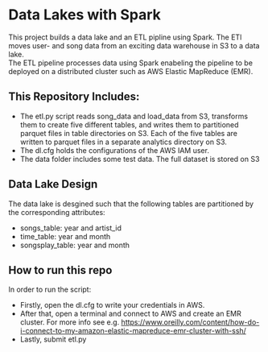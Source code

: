 # Data Lakes with Spark
This project builds a data lake and an ETL pipline using Spark. The ETl  moves user- and song data from an exciting data warehouse in S3 to a data lake.  
The ETL pipeline processes data using Spark enabeling the pipeline to be deployed on a distributed cluster such as AWS Elastic MapReduce (EMR).

## This Repository Includes:
* The etl.py script reads song_data and load_data from S3, transforms them to create five different tables, and writes them to partitioned parquet files in table directories on S3. Each of the five tables are written to parquet files in a separate analytics directory on S3.
* The dl.cfg holds the configurations of the AWS IAM user.
* The data folder includes some test data. The full dataset is stored on S3

## Data Lake Design
The data lake is desgined such that the following tables are partitioned by the corresponding attributes:
* songs_table: year and artist_id
* time_table: year and month
* songsplay_table: year and month

## How to run this repo
In order to run the script:
* Firstly, open the dl.cfg to write your credentials in AWS. 
* After that, open a terminal and connect to AWS and create an EMR cluster. For more info see e.g. https://www.oreilly.com/content/how-do-i-connect-to-my-amazon-elastic-mapreduce-emr-cluster-with-ssh/
* Lastly, submit etl.py 
